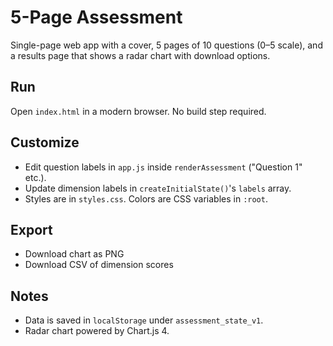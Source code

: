 # 5-Page Assessment

Single-page web app with a cover, 5 pages of 10 questions (0–5 scale), and a results page that shows a radar chart with download options.

## Run

Open `index.html` in a modern browser. No build step required.

## Customize

- Edit question labels in `app.js` inside `renderAssessment` ("Question 1" etc.).
- Update dimension labels in `createInitialState()`'s `labels` array.
- Styles are in `styles.css`. Colors are CSS variables in `:root`.

## Export

- Download chart as PNG
- Download CSV of dimension scores

## Notes

- Data is saved in `localStorage` under `assessment_state_v1`.
- Radar chart powered by Chart.js 4.
